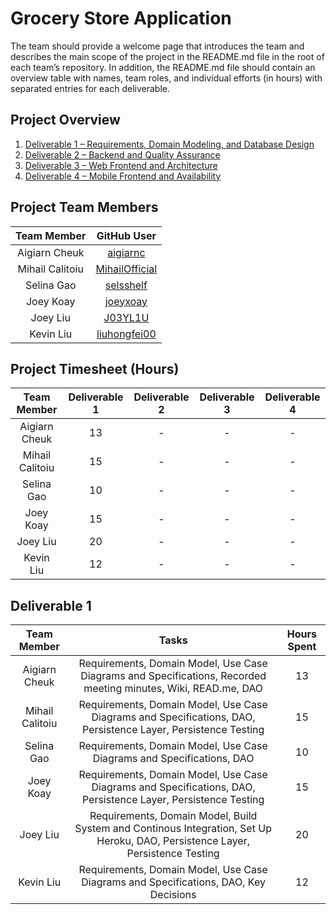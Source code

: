 # Grocery Store Application
The team should provide a welcome page that introduces the team and describes the main scope of the project in
the README.md file in the root of each team’s repository. In addition, the README.md file should contain an
overview table with names, team roles, and individual efforts (in hours) with separated entries for each deliverable.

## Project Overview
1. [Deliverable 1 – Requirements, Domain Modeling, and Database Design](https://github.com/McGill-ECSE321-Winter2022/project-group-group-08/wiki/Deliverable-1:-Requirements,-Domain-Model,-and-Database-Design)
2. [Deliverable 2 – Backend and Quality Assurance](https://github.com/McGill-ECSE321-Winter2022/project-group-group-08/wiki/Deliverable-2-%E2%80%93-Backend-and-Quality-Assurance)
3. [Deliverable 3 – Web Frontend and Architecture](https://github.com/McGill-ECSE321-Winter2022/project-group-group-08/wiki/Deliverable-3-%E2%80%93-Web-Frontend-and-Architecture)
4. [Deliverable 4 – Mobile Frontend and Availability](https://github.com/McGill-ECSE321-Winter2022/project-group-group-08/wiki/Deliverable-4-%E2%80%93-Mobile-Frontend-and-Availability)

## Project Team Members
| Team Member | GitHub User |
|:-----------:|:----:|
| Aigiarn Cheuk | [aigiarnc](https://github.com/aigiarnc) |
| Mihail Calitoiu | [MihailOfficial](https://github.com/MihailOfficial) |
| Selina Gao | [selsshelf](https://github.com/selsshelf) |
| Joey Koay | [joeyxoay](https://github.com/joeyxoay) |
| Joey Liu | [J03YL1U](https://github.com/J03YL1U) |
| Kevin Liu | [liuhongfei00](https://github.com/liuhongfei00) |

## Project Timesheet (Hours)
| Team Member | Deliverable 1 | Deliverable 2 | Deliverable 3 | Deliverable 4 |
|:-----------:|:-------------:|:-------------:|:-------------:|:-------------:|
| Aigiarn Cheuk | 13 | - | - | - |
| Mihail Calitoiu | 15 | - | - | - |
| Selina Gao | 10 | - | - | - |
| Joey Koay | 15 | - | - | - |
| Joey Liu | 20 | - | - | - |
| Kevin Liu | 12 | - | - | - |


## Deliverable 1
| Team Member | Tasks | Hours Spent |
|:-----------:|:-------------:|:----:|
| Aigiarn Cheuk | Requirements, Domain Model, Use Case Diagrams and Specifications, Recorded meeting minutes, Wiki, READ.me, DAO | 13 |
| Mihail Calitoiu | Requirements, Domain Model, Use Case Diagrams and Specifications, DAO, Persistence Layer, Persistence Testing | 15 |
| Selina Gao | Requirements, Domain Model, Use Case Diagrams and Specifications, DAO | 10 |
| Joey Koay | Requirements, Domain Model, Use Case Diagrams and Specifications, DAO, Persistence Layer, Persistence Testing | 15 |
| Joey Liu | Requirements, Domain Model, Build System and Continous Integration, Set Up Heroku, DAO, Persistence Layer, Persistence Testing | 20 |
| Kevin Liu | Requirements, Domain Model, Use Case Diagrams and Specifications, DAO, Key Decisions | 12 |
